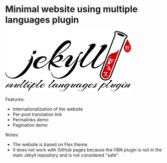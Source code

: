 Minimal website using multiple languages plugin
===============================================

![Jekyll Multiple Languages Plugin](../brand/jekyll_multiple_languages_plugin_logo.png)

Features:
- Internationalization of the website
- Per-post translation link
- Permalinks demo
- Pagination demo

Notes:
- The website is based on Flex theme.
- It does not work with GitHub pages because the I18N plugin is not in the main
  Jekyll repository and is not considered "safe".

